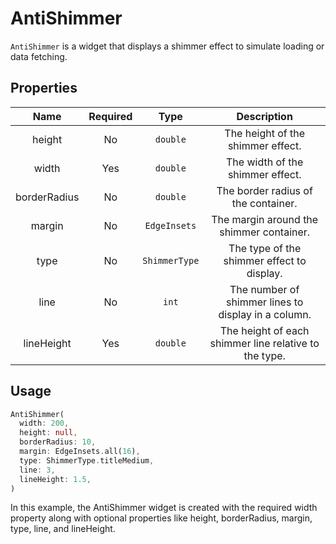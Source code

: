 # AntiShimmer

`AntiShimmer` is a widget that displays a shimmer effect to simulate loading or data fetching.

## Properties

|     Name     | Required |     Type      |                      Description                      |
| :----------: | :------: | :-----------: | :---------------------------------------------------: |
|    height    |    No    |   `double`    |           The height of the shimmer effect.           |
|    width     |   Yes    |   `double`    |           The width of the shimmer effect.            |
| borderRadius |    No    |   `double`    |          The border radius of the container.          |
|    margin    |    No    | `EdgeInsets`  |       The margin around the shimmer container.        |
|     type     |    No    | `ShimmerType` |      The type of the shimmer effect to display.       |
|     line     |    No    |     `int`     |  The number of shimmer lines to display in a column.  |
|  lineHeight  |   Yes    |   `double`    | The height of each shimmer line relative to the type. |

## Usage

```dart
AntiShimmer(
  width: 200,
  height: null,
  borderRadius: 10,
  margin: EdgeInsets.all(16),
  type: ShimmerType.titleMedium,
  line: 3,
  lineHeight: 1.5,
)
```

In this example, the AntiShimmer widget is created with the required width property along with optional properties like height, borderRadius, margin, type, line, and lineHeight.
